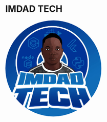 <style>
  .avatar {
    width: 300px;
    height: 300px;
    border-radius: 90%;
  }
</style>
# IMDAD TECH  
  <img src="Assets/imgs/WhatsApp Image 2021-03-21 at 21.25.09.jpeg" alt="logo Imdad Tech" class="avatar">

  
